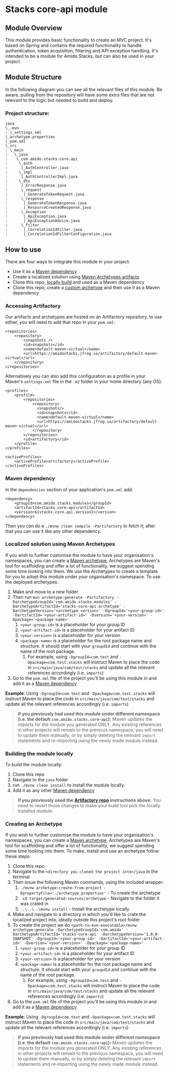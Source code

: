 # Stacks core-api module

## Module Overview
This module provides basic functionality to create an MVC project. It's based on Spring and contains
the required functionality to handle authentication, token acquisition, filtering and API exception 
handling. It's intended to be a module for Amido Stacks, but can also be used in your project.

## Module Structure

In the following diagram you can see all the relevant files of this module. Be aware, pulling from
the repository will have some extra files that are not relevant to the logic but needed to build and 
deploy.

### Project structure:

    java
    \_.mvn
    : |_settings.xml
    |_archetype.properties
    |_pom.xml
    \_src
    : \_main
    :   \_java
    :	 \_com.amido.stacks.core.api
    :	  \_auth
    :	   |_AuthController.java
    :	  \_impl
    :	   |_AuthControllerImpl.java
    :	  \_dto
    :	   |_ErrorResponse.java
    :	   \_request
    :	    |_GenerateTokenRequest.java
    :	   \_response
    :	    |_GenerateTokenResponse.java
    :	    |_ResourceCreatedResponse.java
    :	   \_exception
    :	    |_ApiException.java
    :	    |_ApiExceptionAdvice.java
    :	   \_filter
    :	    |_CorrelationIdFilter.java
    :	    |_CorrelationIdFilterConfiguration.java

## How to use

There are four ways to integrate this module in your project:
- Use it as a [Maven dependency](#maven-dependency)
- Create a localized solution using [Maven Archetypes artifacts](#localized-solution-using-maven-archetypes)
- Clone this repo, [locally build](#building-the-module-locally) and used as a Maven dependency
- Clone this repo, create a [custom archetype](#creating-an-archetype) and then use it as a Maven dependency

### Accessing Artifactory

Our artifacts and archetypes are hosted on an Artifactory repository, to use either, you will need 
to add that repo in your `pom.xml`:
    
    <repositories>
        <repository>
            <snapshots />
            <id>snapshots</id>
            <name>default-maven-virtual</name>
            <url>https://amidostacks.jfrog.io/artifactory/default-maven-virtual</url>
        </repository>
    </repositories>

Alternatively you can also add this configuration as a profile in your Maven's `settings.xml` file
in the `.m2` folder in your home directory (any OS):
    
    <profiles>
        <profile>
            <repositories>
                <repository>
                  <snapshots/>
                  <id>snapshots</id>
                  <name>default-maven-virtual</name>
                  <url>https://amidostacks.jfrog.io/artifactory/default-maven-virtual</url>
                </repository>
            </repositories>
            <id>artifactory</id>
        </profile>
    </profiles>
    
    <activeProfiles>
        <activeProfile>artifactory</activeProfile>
    </activeProfiles>


### Maven dependency

In the `dependencies` section of your application's `pom.xml` add:

    <dependency>
        <groupId>com.amido.stacks.modules</groupId>
        <artifactId>stacks-core-api</artifactId>
        <version>${stacks.core.api.version}</version>
    </dependency>

Then you can do a `./mvnw clean compile -Partifactory` to fetch it; after that you can use it like any
other dependency.

### Localized solution using Maven Archetypes

If you wish to further customise the module to have your organisation's namespaces, you can create a
[Maven archetype](https://maven.apache.org/archetype/index.html). Archetypes are Maven's tool for
scaffolding and offer a lot of functionality, we suggest spending some time looking into them. We use
the Archetypes to create a template for you to adopt this module under your organisation's namespace.
To use the deployed archetypes:
1. Make and move to a new folder
2. Then run `mvn archetype:generate -Partifactory -DarchetypeGroupId='com.amido.stacks.modules' -DarchetypeArtifactId='stacks-core-api-archetype' -DarchetypeVersion='<archetype version>' -DgroupId='<your-group-id>' -DartifactId='<your-artifact-id>' -Dversion='<your-version>' -Dpackage='<package-name>'`
   1. `<your-group-id>` is a placeholder for your group ID
   2. `<your-artifact-id>` is a placeholder for your artifact ID
   3. `<your-version>` is a placeholder for your version
   4. `<package-name>` is a placeholder for the root package name and structure. It should start with your `groupdId` and continue with the name of the root package.
      1. For example, using `-DgroupId=com.test` and `-Dpackage=com.test.stacks` will instruct Maven to place the code in `src/main/java/com/test/stacks` and update all the relevant references accordingly (i.e. `imports`)
3. Go to the `pom.xml` file of the project you'll be using this module in and add it as a [Maven
   dependency](#maven-dependency)

**Example**: Using `-DgroupId=com.test` and `-Dpackage=com.test.stacks` will instruct Maven to place the code in `src/main/java/com/test/stacks` and update all the relevant references accordingly (i.e. `imports`)

> **If you previously had used this module under different namespace (i.e. the default `com.amido.stacks.core-api`):**
> Maven updates the imports for the module you generated ONLY. Any existing references in other
> projects will remain to the previous namespace, you will need to update them manually, or by simply
> deleting the relevant `import` statements and re-importing using the newly made module instead.

### Building the module locally

To build the module locally:
1. Clone this repo
2. Navigate to the `java` folder
3. run `./mvnw clean install` to install the module locally.
4. Add it as any other [Maven dependency](#maven-dependency)

>**If you previously used the [Artifactory repo](#accessing-artifactory) instructions above:** 
> You need to revert those changes to make your build tool pick the locally installed module.

### Creating an Archetype

If you wish to further customise the module to have your organisation's namespaces, you can create a 
[Maven archetype](https://maven.apache.org/archetype/index.html). Archetypes are Maven's tool for
scaffolding and offer a lot of functionality, we suggest spending some time looking into them.
To make, install and use an archetype follow these steps:
1. Clone this repo
2. Navigate to the `<directory you cloned the project into>/java` in the terminal
3. Then issue the following Maven commands, using the included wrapper:
    1. ``./mvnw archetype:create-from-project -DpropertyFile='./archetype.properties'`` - To create the archetype
    2. `` cd target/generated-sources/archetype`` - Navigate to the folder it was crated in
    3. ``..\..\..\mvnw install`` - Install the archetype locally
4. Make and navigate to a directory in which you'd like to crate the localized project into, ideally outside this project's root folder
5. To create the project we do ``<path-to-mvn-executable>/mvnw archetype:generate -DarchetypeGroupId='com.amido' -DarchetypeArtifactId='stacks-core-api' -DarchetypeVersion='1.0.0-SNAPSHOT' -DgroupId='<your-group-id>' -DartifactId='<your-artifact-id>' -Dversion='<your-version>' -Dpackage='<package-name>'``
    1. `<your-group-id>` is a placeholder for your group ID
    2. `<your-artifact-id>` is a placeholder for your artifact ID
    3. `<your-version>` is a placeholder for your version
    4. `<package-name>` is a placeholder for the root package name and structure. It should start with your `groupdId` and continue with the name of the root package.
        1. For example, using `-DgroupId=com.test` and `-Dpackage=com.test.stacks` will instruct Maven to place the code in `src/main/java/com/test/stacks` and update all the relevant references accordingly (i.e. `imports`)
6. Go to the `pom.xml` file of the project you'll be using this module in and add it as a [Maven
   dependency](#maven-dependency)

**Example**: Using `-DgroupId=com.test` and `-Dpackage=com.test.stacks` will instruct Maven to place the code in `src/main/java/com/test/stacks` and update all the relevant references accordingly (i.e. `imports`)

> **If you previously had used this module under different namespace (i.e. the default `com.amido.stacks.core-api`):**
> Maven updates the imports for the module you generated ONLY. Any existing references in other 
> projects will remain to the previous namespace, you will need to update them manually, or by simply
> deleting the relevant `import` statements and re-importing using the newly made module instead.

